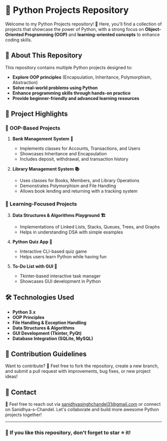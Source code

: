 # 🚀 Python Projects Repository

Welcome to my Python Projects repository! 🐍 Here, you'll find a collection of projects that showcase the power of Python, with a strong focus on **Object-Oriented Programming (OOP)** and **learning-oriented concepts** to enhance coding skills.

## 📌 About This Repository
This repository contains multiple Python projects designed to:
- **Explore OOP principles** (Encapsulation, Inheritance, Polymorphism, Abstraction)
- **Solve real-world problems using Python**
- **Enhance programming skills through hands-on practice**
- **Provide beginner-friendly and advanced learning resources**

## 📂 Project Highlights
### 🔹 OOP-Based Projects
1. **Bank Management System 🏦**  
   - Implements classes for Accounts, Transactions, and Users
   - Showcases Inheritance and Encapsulation
   - Includes deposit, withdrawal, and transaction history

2. **Library Management System 📚**  
   - Uses classes for Books, Members, and Library Operations
   - Demonstrates Polymorphism and File Handling
   - Allows book lending and returning with a tracking system

### 🔹 Learning-Focused Projects
3. **Data Structures & Algorithms Playground 🏗️**  
   - Implementations of Linked Lists, Stacks, Queues, Trees, and Graphs
   - Helps in understanding DSA with simple examples

4. **Python Quiz App 🎯**  
   - Interactive CLI-based quiz game
   - Helps users learn Python while having fun

5. **To-Do List with GUI 📝**  
   - Tkinter-based interactive task manager
   - Showcases GUI development in Python

## 🛠️ Technologies Used
- **Python 3.x**
- **OOP Principles**
- **File Handling & Exception Handling**
- **Data Structures & Algorithms**
- **GUI Development (Tkinter, PyQt)**
- **Database Integration (SQLite, MySQL)**

## 📜 Contribution Guidelines
Want to contribute? 🎉 Feel free to fork the repository, create a new branch, and submit a pull request with improvements, bug fixes, or new project ideas!

## 📧 Contact
📩 Feel free to reach out via sanidhyasinghchandel31@gmail.com or connect on Sanidhya-s-Chandel. Let's collaborate and build more awesome Python projects together!

---
### 🌟 If you like this repository, don't forget to star ⭐ it!
